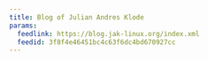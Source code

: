 ```yaml
---
title: Blog of Julian Andres Klode
params:
  feedlink: https://blog.jak-linux.org/index.xml
  feedid: 3f8f4e46451bc4c63f6dc4bd670927cc
---
```

